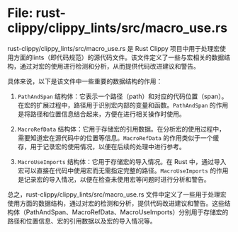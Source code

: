 # File: rust-clippy/clippy_lints/src/macro_use.rs

rust-clippy/clippy_lints/src/macro_use.rs 是 Rust Clippy 项目中用于处理宏使用方面的lints（即代码规范）的源代码文件。该文件定义了一些与宏相关的数据结构，通过对宏的使用进行检测和分析，从而提供代码改进建议和警告。

具体来说，以下是该文件中一些重要的数据结构的作用：

1. `PathAndSpan` 结构体：它表示一个路径（path）和对应的代码位置（span）。在宏的扩展过程中，路径用于识别宏内部的变量和函数。`PathAndSpan` 的作用是将路径和位置信息结合起来，方便在进行相关操作时使用。

2. `MacroRefData` 结构体：它用于存储宏的引用数据。在分析宏的使用过程中，需要知道宏在源代码中的位置等信息。`MacroRefData` 的作用类似于一个缓存，用于记录宏的使用情况，以便在后续的处理中进行参考。

3. `MacroUseImports` 结构体：它用于存储宏的导入情况。在 Rust 中，通过导入宏可以直接在代码中使用宏而无需指定完整的路径。`MacroUseImports` 的作用是记录宏的导入情况，以便在检查未使用宏等问题时进行分析和警告。

总之，rust-clippy/clippy_lints/src/macro_use.rs 文件中定义了一些用于处理宏使用方面的数据结构，通过对宏的检测和分析，提供代码改进建议和警告。这些结构体（PathAndSpan、MacroRefData、MacroUseImports）分别用于存储宏的路径和位置信息、宏的引用数据以及宏的导入情况等。

